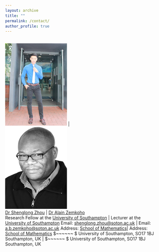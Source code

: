 ```yaml
---
layout: archive
title: ""   
permalink: /contact/
author_profile: true
---
```


 <br/><img src='/images/slzhou.jpg'> | <br/><img src='/images/zem.png'>  
[Dr Shenglong Zhou](https://shenglongzhou.github.io)  | [Dr Alain Zemkoho](http://www.southampton.ac.uk/~abz1e14/)  
Research Fellow at the [University of Southampton](https://www.southampton.ac.uk/) | Lecturer at the [University of Southampton](https://www.southampton.ac.uk/) 
 Email:  shenglong.zhou@soton.ac.uk | Email: a.b.zemkoho@soton.ac.uk 
Address:  [School of Mathematics](https://www.southampton.ac.uk/maths)| Address:  [School of Mathematics](https://www.southampton.ac.uk/maths) 
$~~~~~~ $ University of Southampton,  SO17 1BJ Southampton, UK  | $~~~~~~ $ University of Southampton,  SO17 1BJ Southampton, UK  

